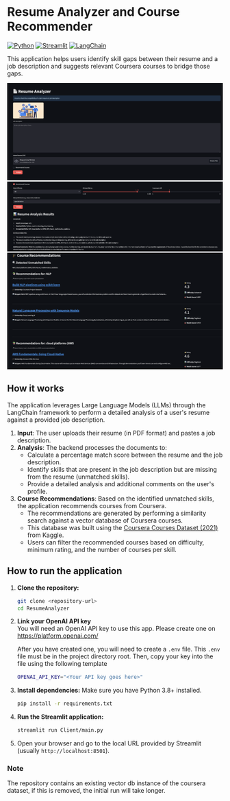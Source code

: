 # Resume Analyzer and Course Recommender

[![Python](https://img.shields.io/badge/Python-3776AB?style=for-the-badge&logo=python&logoColor=white)](https://www.python.org/)
[![Streamlit](https://img.shields.io/badge/Streamlit-FF4B4B?style=for-the-badge&logo=streamlit&logoColor=white)](https://streamlit.io/)
[![LangChain](https://img.shields.io/badge/LangChain-008664?style=for-the-badge)](https://www.langchain.com/)

This application helps users identify skill gaps between their resume and a job description and suggests relevant Coursera courses to bridge those gaps.

![Application Screenshot](./assets/app-screenshot.png)
![Application Screenshot](./assets/app-screenshot2.png)
![Application Screenshot](./assets/app-screenshot3.png)

## How it works

The application leverages Large Language Models (LLMs) through the LangChain framework to perform a detailed analysis of a user's resume against a provided job description.

1.  **Input**: The user uploads their resume (in PDF format) and pastes a job description.
2.  **Analysis**: The backend processes the documents to:
    *   Calculate a percentage match score between the resume and the job description.
    *   Identify skills that are present in the job description but are missing from the resume (unmatched skills).
    *   Provide a detailed analysis and additional comments on the user's profile.
3.  **Course Recommendations**: Based on the identified unmatched skills, the application recommends courses from Coursera.
    *   The recommendations are generated by performing a similarity search against a vector database of Coursera courses.
    *   This database was built using the [Coursera Courses Dataset (2021)](https://www.kaggle.com/datasets/khusheekapoor/coursera-courses-dataset-2021) from Kaggle.
    *   Users can filter the recommended courses based on difficulty, minimum rating, and the number of courses per skill.

## How to run the application

1.  **Clone the repository:**
    ```bash
    git clone <repository-url>
    cd ResumeAnalyzer
    ```
2. **Link your OpenAI API key**  
   You will need an OpenAI API key to use this app. Please create one on https://platform.openai.com/

   After you have created one, you will need to create a `.env` file. This `.env` file must be in the project directory root. Then, copy your key into the file using the following template

   ```bash
   OPENAI_API_KEY="<Your API key goes here>"
   ```

    


3.  **Install dependencies:**
    Make sure you have Python 3.8+ installed.
    ```bash
    pip install -r requirements.txt
    ```

4.  **Run the Streamlit application:**
    ```bash
    streamlit run Client/main.py
    ```

5.  Open your browser and go to the local URL provided by Streamlit (usually `http://localhost:8501`).

### Note 
The repository contains an existing vector db instance of the coursera dataset, if this is removed, the initial run will take longer.
